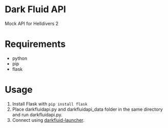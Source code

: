 # Dark Fluid API
Mock API for Helldivers 2

# Requirements
- python
- pip
- flask

# Usage
1. Install Flask with `pip install flask`
2. Place darkfluidapi.py and darkfluidapi_data folder in the same directory and run darkfluidapi.py.
3. Connect using [darkfluid-launcher](https://github.com/leem919/darkfluid-launcher).
